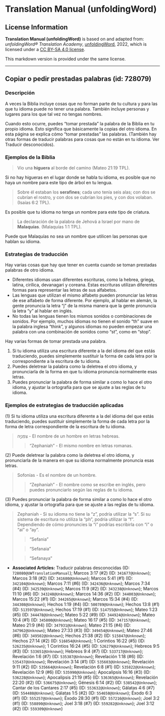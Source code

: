 # Translation Manual (unfoldingWord)

## License Information

**Translation Manual (unfoldingWord)** is based on and adapted from: _unfoldingWord® Translation Academy_, [unfoldingWord](https://unfoldingword.org/utw), 2022, which is licensed under a [CC BY-SA 4.0 license](https://creativecommons.org/licenses/by-sa/4.0/legalcode.en).

This markdown version is provided under the same license.



--------------------------------

## Copiar o pedir prestadas palabras (id: 728079)

### Descripción

A veces la Biblia incluye cosas que no forman parte de tu cultura y para las que tu idioma puede no tener una palabra. También incluye personas y lugares para los que tal vez no tengas nombres.

Cuando esto ocurre, puedes “tomar prestada” la palabra de la Biblia en tu propio idioma. Esto significa que básicamente la copias del otro idioma. En esta página se explica cómo “tomar prestadas” las palabras. (También hay otras formas de traducir palabras para cosas que no están en tu idioma. Ver Traducir desconocidos).

### Ejemplos de la Biblia

> Vio una **higuera** al borde del camino (Mateo 21:19 TPL).

Si no hay higueras en el lugar donde se habla tu idioma, es posible que no haya un nombre para este tipo de árbol en tu lengua.

> Sobre él estaban los **serafines**; cada uno tenía seis alas; con dos se cubrían el rostro, y con dos se cubrían los pies, y con dos volaban. (Isaías 6:2 TPL).

Es posible que tu idioma no tenga un nombre para este tipo de criatura.

> La declaración de la palabra de Jehová a Israel por mano de **Malaquías**. (Malaquías 1:1 TPL).

Puede que Malaquías no sea un nombre que utilicen las personas que hablan su idioma.

### Estrategias de traducción

Hay varias cosas que hay que tener en cuenta cuando se toman prestadas palabras de otro idioma.

* Diferentes idiomas usan diferentes escrituras, como la hebrea, griega, latina, cirílica, devanagari y coreana. Estas escrituras utilizan diferentes formas para representar las letras de sus alfabetos.
* Las lenguas que utilizan el mismo alfabeto pueden pronunciar las letras de ese alfabeto de forma diferente. Por ejemplo, al hablar en alemán, la gente pronuncia la letra “j” de la misma manera que la gente pronuncia la letra “y” al hablar en inglés.
* No todas las lenguas tienen los mismos sonidos o combinaciones de sonidos. Por ejemplo, muchos idiomas no tienen el sonido “th” suave en la palabra inglesa “think”, y algunos idiomas no pueden empezar una palabra con una combinación de sonidos como “st”, como en “stop”.

Hay varias formas de tomar prestada una palabra.

1. Si tu idioma utiliza una escritura diferente a la del idioma del que estás traduciendo, puedes simplemente sustituir la forma de cada letra por la correspondiente a la escritura de tu idioma.
2. Puedes deletrear la palabra como la deletrea el otro idioma, y pronunciarla de la forma en que tu idioma pronuncia normalmente esas letras.
3. Puedes pronunciar la palabra de forma similar a como lo hace el otro idioma, y ajustar la ortografía para que se ajuste a las reglas de tu idioma.

### Ejemplos de estrategias de traducción aplicadas

(1\) Si tu idioma utiliza una escritura diferente a la del idioma del que estás traduciendo, puedes sustituir simplemente la forma de cada letra por la forma de letra correspondiente de la escritura de tu idioma.

> צְפַנְיָ֤ה \- El nombre de un hombre en letras hebreas.
> 
> 
> > “Zephaniah” \- El mismo nombre en letras romanas.

(2\) Puede deletrear la palabra como la deletrea el otro idioma, y pronunciarla de la manera en que su idioma normalmente pronuncia esas letras.

> Sofonías \- Es el nombre de un hombre.
> 
> 
> > “Zephaniah” \- El nombre como se escribe en inglés, pero puedes pronunciarlo según las reglas de tu idioma.

(3\) Puedes pronunciar la palabra de forma similar a como lo hace el otro idioma, y ajustar la ortografía para que se ajuste a las reglas de tu idioma.

> Zephaniah \- Si su idioma no tiene la “z”, podría utilizar la “s”. Si su sistema de escritura no utiliza la “ph”, podría utilizar la “f”. Dependiendo de cómo pronuncies la “i” podrías escribirla con “i” o “ai” o “ay”.
> 
> 
> > “Sefania”
> 
> 
> > “Sefanaia”
> 
> 
> > “Sefanaya”

* **Associated Articles:** Traducir palabras desconocidas (ID: `728080@UWTranslationManual`); Marcos 3:17 (#2) (ID: `341677@Unknown`); Marcos 3:18 (#2) (ID: `341680@Unknown`); Marcos 5:41 (#1) (ID: `342104@Unknown`); Marcos 7:11 (#6) (ID: `342436@Unknown`); Marcos 7:34 (#4) (ID: `342539@Unknown`); Marcos 11:9 (#2) (ID: `343238@Unknown`); Marcos 11:10 (#6) (ID: `343248@Unknown`); Marcos 14:36 (#2) (ID: `344003@Unknown`); Marcos 15:22 (#1) (ID: `344265@Unknown`); Marcos 15:34 (#4) (ID: `344308@Unknown`); Hechos 1:19 (#4) (ID: `500789@Unknown`); Hechos 13:8 (#1) (ID: `513597@Unknown`); Hechos 17:19 (#1) (ID: `514755@Unknown`); Mateo 1:23 (#5) (ID: `344478@Unknown`); Mateo 5:22 (#9) (ID: `344924@Unknown`); Mateo 10:4 (#1) (ID: `345800@Unknown`); Mateo 16:17 (#5) (ID: `347157@Unknown`); Mateo 21:9 (#4) (ID: `347931@Unknown`); Mateo 21:15 (#4) (ID: `347962@Unknown`); Mateo 27:33 (#3) (ID: `349454@Unknown`); Mateo 27:46 (#6) (ID: `349502@Unknown`); Hechos 21:38 (#2) (ID: `515847@Unknown`); Hechos 27:14 (#2) (ID: `516854@Unknown`); 1 Corintios 16:22 (#5) (ID: `526235@Unknown`); 1 Corintios 16:24 (#5) (ID: `526279@Unknown`); Hebreos 9:5 (#3) (ID: `533651@Unknown`); Hebreos 9:4 (#7) (ID: `533717@Unknown`); Revelación 1:6 (#7) (ID: `535387@Unknown`); Revelación 1:18 (#6) (ID: `535437@Unknown`); Revelación 3:14 (#1) (ID: `535603@Unknown`); Revelación 9:11 (#2) (ID: `535664@Unknown`); Revelación 6:8 (#1) (ID: `535822@Unknown`); Revelación 12:9 (#6) (ID: `535990@Unknown`); Apocalipsis 16:16 (#3) (ID: `536228@Unknown`); Apocalipsis 21:19 (#5) (ID: `536365@Unknown`); Revelación 22:20 (#2) (ID: `536675@Unknown`); Génesis 6:14 (#2) (ID: `538542@Unknown`); Cantar de los Cantares 2:17 (#5) (ID: `553632@Unknown`); Gálatas 4:6 (#7) (ID: `554488@Unknown`); Gálatas 1:5 (#2) (ID: `554658@Unknown`); Éxodo 6:3 (#1) (ID: `555257@Unknown`); Éxodo 28:30 (#1) (ID: `557216@Unknown`); Joel 3:2 (#1) (ID: `558890@Unknown`); Joel 3:18 (#7) (ID: `559282@Unknown`); Joel 3:12 (#2) (ID: `559309@Unknown`)

